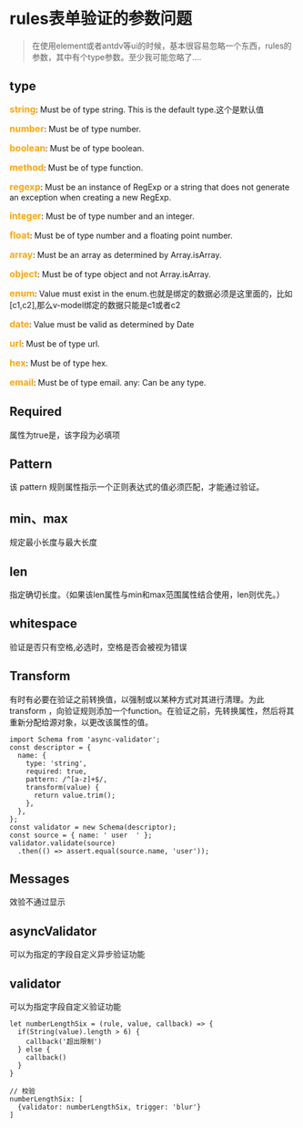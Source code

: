 # rules表单验证的参数问题

> 在使用element或者antdv等ui的时候，基本很容易忽略一个东西，rules的参数，其中有个type参数。至少我可能忽略了....

## type

<strong style='color:orange;font-size:16px' >string</strong>: Must be of type string. This is the default type.这个是默认值

<strong style='color:orange;font-size:16px' >number</strong>: Must be of type number.

<strong style='color:orange;font-size:16px' >boolean</strong>: Must be of type boolean.

<strong style='color:orange;font-size:16px' >method</strong>: Must be of type function.

<strong style='color:orange;font-size:16px' >regexp</strong>: Must be an instance of RegExp or a string that does not generate an exception when creating a new RegExp.

<strong style='color:orange;font-size:16px' >integer</strong>: Must be of type number and an integer.

<strong style='color:orange;font-size:16px' >float</strong>: Must be of type number and a floating point number.

<strong style='color:orange;font-size:16px' >array</strong>: Must be an array as determined by Array.isArray.

<strong style='color:orange;font-size:16px' >object</strong>: Must be of type object and not Array.isArray.

<strong style='color:orange;font-size:16px' >enum</strong>: Value must exist in the enum.也就是绑定的数据必须是这里面的，比如[c1,c2],那么v-model绑定的数据只能是c1或者c2

<strong style='color:orange;font-size:16px' >date</strong>: Value must be valid as determined by Date

<strong style='color:orange;font-size:16px' >url</strong>: Must be of type url.

<strong style='color:orange;font-size:16px' >hex</strong>: Must be of type hex.

<strong style='color:orange;font-size:16px' >email</strong>: Must be of type email.
any: Can be any type.

## Required

属性为true是，该字段为必填项

## Pattern

该 pattern 规则属性指示一个正则表达式的值必须匹配，才能通过验证。

## min、max

规定最小长度与最大长度

## len

指定确切长度。（如果该len属性与min和max范围属性结合使用，len则优先。）

## whitespace

验证是否只有空格,必选时，空格是否会被视为错误

## Transform

有时有必要在验证之前转换值，以强制或以某种方式对其进行清理。为此 transform ，向验证规则添加一个function。在验证之前，先转换属性，然后将其重新分配给源对象，以更改该属性的值。
```
import Schema from 'async-validator';
const descriptor = {
  name: {
    type: 'string',
    required: true,
    pattern: /^[a-z]+$/,
    transform(value) {
      return value.trim();
    },
  },
};
const validator = new Schema(descriptor);
const source = { name: ' user  ' };
validator.validate(source)
  .then(() => assert.equal(source.name, 'user'));
```

## Messages

效验不通过显示

## asyncValidator

可以为指定的字段自定义异步验证功能

## validator

可以为指定字段自定义验证功能

```
let numberLengthSix = (rule, value, callback) => {
  if(String(value).length > 6) {
    callback('超出限制')
  } else {
    callback()
  }
}

// 校验
numberLengthSix: [
  {validator: numberLengthSix, trigger: 'blur'}
]
```